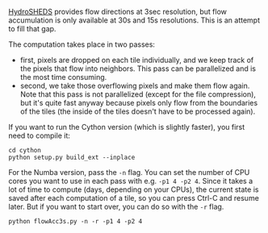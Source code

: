 [HydroSHEDS](https://www.hydrosheds.org) provides flow directions at 3sec
resolution, but flow accumulation is only available at 30s and 15s resolutions.
This is an attempt to fill that gap.

The computation takes place in two passes:
- first, pixels are dropped on each tile individually, and we keep track of the
  pixels that flow into neighbors. This pass can be parallelized and is the
most time consuming.
- second, we take those overflowing pixels and make them flow again. Note that
  this pass is not parallelized (except for the file compression), but it's
quite fast anyway because pixels only flow from the boundaries of the tiles (the
inside of the tiles doesn't have to be processed again).

If you want to run the Cython version (which is slightly faster), you first need
to compile it:

```
cd cython
python setup.py build_ext --inplace
```

For the Numba version, pass the `-n` flag. You can set the number of CPU cores
you want to use in each pass with e.g. `-p1 4 -p2 4`. Since it takes a lot of
time to compute (days, depending on your CPUs), the current state is saved after
each computation of a tile, so you can press Ctrl-C and resume later. But if you
want to start over, you can do so with the `-r` flag.

```
python flowAcc3s.py -n -r -p1 4 -p2 4
```
